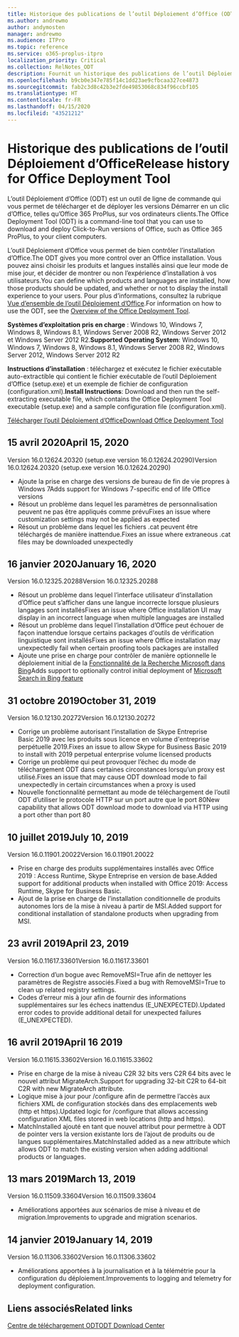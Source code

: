 ```yaml
---
title: Historique des publications de l’outil Déploiement d’Office (ODT)
ms.author: andrewmo
author: andymosten
manager: andrewmo
ms.audience: ITPro
ms.topic: reference
ms.service: o365-proplus-itpro
localization_priority: Critical
ms.collection: RelNotes_ODT
description: Fournit un historique des publications de l’outil Déploiement d’Office (ODT) destiné aux professionnels de l’informatique
ms.openlocfilehash: b9cb0e347e785f14c1dd23ae9cfbcaa327ce4873
ms.sourcegitcommit: fab2c3d8c42b3e2fde49853068c834f96ccbf105
ms.translationtype: HT
ms.contentlocale: fr-FR
ms.lasthandoff: 04/15/2020
ms.locfileid: "43521212"
---
```

# <a name="release-history-for-office-deployment-tool"></a><span data-ttu-id="a44b8-103">Historique des publications de l’outil Déploiement d’Office</span><span class="sxs-lookup"><span data-stu-id="a44b8-103">Release history for Office Deployment Tool</span></span>

<span data-ttu-id="a44b8-104">L’outil Déploiement d’Office (ODT) est un outil de ligne de commande qui vous permet de télécharger et de déployer les versions Démarrer en un clic d’Office, telles qu’Office 365 ProPlus, sur vos ordinateurs clients.</span><span class="sxs-lookup"><span data-stu-id="a44b8-104">The Office Deployment Tool (ODT) is a command-line tool that you can use to download and deploy Click-to-Run versions of Office, such as Office 365 ProPlus, to your client computers.</span></span> 


<span data-ttu-id="a44b8-105">L’outil Déploiement d’Office vous permet de bien contrôler l’installation d’Office.</span><span class="sxs-lookup"><span data-stu-id="a44b8-105">The ODT gives you more control over an Office installation.</span></span> <span data-ttu-id="a44b8-106">Vous pouvez ainsi choisir les produits et langues installés ainsi que leur mode de mise jour, et décider de montrer ou non l’expérience d’installation à vos utilisateurs.</span><span class="sxs-lookup"><span data-stu-id="a44b8-106">You can define which products and languages are installed, how those products should be updated, and whether or not to display the install experience to your users.</span></span> <span data-ttu-id="a44b8-107">Pour plus d’informations, consultez la rubrique [Vue d’ensemble de l’outil Déploiement d’Office](https://docs.microsoft.com/deployoffice/overview-of-the-office-2016-deployment-tool).</span><span class="sxs-lookup"><span data-stu-id="a44b8-107">For information on how to use the ODT, see the [Overview of the Office Deployment Tool](https://docs.microsoft.com/deployoffice/overview-of-the-office-2016-deployment-tool).</span></span>

 <span data-ttu-id="a44b8-108">**Systèmes d’exploitation pris en charge** : Windows 10, Windows 7, Windows 8, Windows 8.1, Windows Server 2008 R2, Windows Server 2012 et Windows Server 2012 R2.</span><span class="sxs-lookup"><span data-stu-id="a44b8-108">**Supported Operating System**: Windows 10, Windows 7, Windows 8, Windows 8.1, Windows Server 2008 R2, Windows Server 2012, Windows Server 2012 R2</span></span> 
 
 <span data-ttu-id="a44b8-109">**Instructions d’installation** : téléchargez et exécutez le fichier exécutable auto-extractible qui contient le fichier exécutable de l’outil Déploiement d’Office (setup.exe) et un exemple de fichier de configuration (configuration.xml).</span><span class="sxs-lookup"><span data-stu-id="a44b8-109">**Install Instructions**: Download and then run the self-extracting executable file, which contains the Office Deployment Tool executable (setup.exe) and a sample configuration file (configuration.xml).</span></span> 

[<span data-ttu-id="a44b8-110">Télécharger l’outil Déploiement d’Office</span><span class="sxs-lookup"><span data-stu-id="a44b8-110">Download Office Deployment Tool</span></span>](https://www.microsoft.com/en-us/download/confirmation.aspx?id=49117)


## <a name="april-15-2020"></a><span data-ttu-id="a44b8-111">15 avril 2020</span><span class="sxs-lookup"><span data-stu-id="a44b8-111">April 15, 2020</span></span>

<span data-ttu-id="a44b8-112">Version 16.0.12624.20320 (setup.exe version 16.0.12624.20290)</span><span class="sxs-lookup"><span data-stu-id="a44b8-112">Version 16.0.12624.20320 (setup.exe version 16.0.12624.20290)</span></span>
- <span data-ttu-id="a44b8-113">Ajoute la prise en charge des versions de bureau de fin de vie propres à Windows 7</span><span class="sxs-lookup"><span data-stu-id="a44b8-113">Adds support for Windows 7-specific end of life Office versions</span></span>
- <span data-ttu-id="a44b8-114">Résout un problème dans lequel les paramètres de personnalisation peuvent ne pas être appliqués comme prévu</span><span class="sxs-lookup"><span data-stu-id="a44b8-114">Fixes an issue where customization settings may not be applied as expected</span></span>
- <span data-ttu-id="a44b8-115">Résout un problème dans lequel les fichiers .cat peuvent être téléchargés de manière inattendue.</span><span class="sxs-lookup"><span data-stu-id="a44b8-115">Fixes an issue where extraneous .cat files may be downloaded unexpectedly</span></span>

## <a name="january-16-2020"></a><span data-ttu-id="a44b8-116">16 janvier 2020</span><span class="sxs-lookup"><span data-stu-id="a44b8-116">January 16, 2020</span></span>

<span data-ttu-id="a44b8-117">Version 16.0.12325.20288</span><span class="sxs-lookup"><span data-stu-id="a44b8-117">Version 16.0.12325.20288</span></span>
- <span data-ttu-id="a44b8-118">Résout un problème dans lequel l’interface utilisateur d’installation d’Office peut s’afficher dans une langue incorrecte lorsque plusieurs langages sont installés</span><span class="sxs-lookup"><span data-stu-id="a44b8-118">Fixes an issue where Office installation UI may display in an incorrect language when multiple languages are installed</span></span>
- <span data-ttu-id="a44b8-119">Résout un problème dans lequel l’installation d’Office peut échouer de façon inattendue lorsque certains packages d'outils de vérification linguistique sont installés</span><span class="sxs-lookup"><span data-stu-id="a44b8-119">Fixes an issue where Office installation may unexpectedly fail when certain proofing tools packages are installed</span></span>
- <span data-ttu-id="a44b8-120">Ajoute une prise en charge pour contrôler de manière optionnelle le déploiement initial de la [Fonctionnalité de la Recherche Microsoft dans Bing](https://go.microsoft.com/fwlink/p/?linkid=2109345)</span><span class="sxs-lookup"><span data-stu-id="a44b8-120">Adds support to optionally control initial deployment of [Microsoft Search in Bing feature](https://go.microsoft.com/fwlink/p/?linkid=2109345)</span></span>


## <a name="october-31-2019"></a><span data-ttu-id="a44b8-121">31 octobre 2019</span><span class="sxs-lookup"><span data-stu-id="a44b8-121">October 31, 2019</span></span>

<span data-ttu-id="a44b8-122">Version 16.0.12130.20272</span><span class="sxs-lookup"><span data-stu-id="a44b8-122">Version 16.0.12130.20272</span></span>
- <span data-ttu-id="a44b8-123">Corrige un problème autorisant l’installation de Skype Entreprise Basic 2019 avec les produits sous licence en volume d'entreprise perpétuelle 2019.</span><span class="sxs-lookup"><span data-stu-id="a44b8-123">Fixes an issue to allow Skype for Business Basic 2019 to install with 2019 perpetual enterprise volume licensed products</span></span>
- <span data-ttu-id="a44b8-124">Corrige un problème qui peut provoquer l’échec du mode de téléchargement ODT dans certaines circonstances lorsqu’un proxy est utilisé.</span><span class="sxs-lookup"><span data-stu-id="a44b8-124">Fixes an issue that may cause ODT download mode to fail unexpectedly in certain circumstances when a proxy is used</span></span>
- <span data-ttu-id="a44b8-125">Nouvelle fonctionnalité permettant au mode de téléchargement de l’outil ODT d’utiliser le protocole HTTP sur un port autre que le port 80</span><span class="sxs-lookup"><span data-stu-id="a44b8-125">New capability that allows ODT download mode to download via HTTP using a port other than port 80</span></span>


## <a name="july-10-2019"></a><span data-ttu-id="a44b8-126">10 juillet 2019</span><span class="sxs-lookup"><span data-stu-id="a44b8-126">July 10, 2019</span></span>

<span data-ttu-id="a44b8-127">Version 16.0.11901.20022</span><span class="sxs-lookup"><span data-stu-id="a44b8-127">Version 16.0.11901.20022</span></span>
- <span data-ttu-id="a44b8-128">Prise en charge des produits supplémentaires installés avec Office 2019 : Access Runtime, Skype Entreprise en version de base.</span><span class="sxs-lookup"><span data-stu-id="a44b8-128">Added support for additional products when installed with Office 2019: Access Runtime, Skype for Business Basic.</span></span>
- <span data-ttu-id="a44b8-129">Ajout de la prise en charge de l’installation conditionnelle de produits autonomes lors de la mise à niveau à partir de MSI.</span><span class="sxs-lookup"><span data-stu-id="a44b8-129">Added support for conditional installation of standalone products when upgrading from MSI.</span></span>

## <a name="april-23-2019"></a><span data-ttu-id="a44b8-130">23 avril 2019</span><span class="sxs-lookup"><span data-stu-id="a44b8-130">April 23, 2019</span></span>

<span data-ttu-id="a44b8-131">Version 16.0.11617.33601</span><span class="sxs-lookup"><span data-stu-id="a44b8-131">Version 16.0.11617.33601</span></span>
- <span data-ttu-id="a44b8-132">Correction d’un bogue avec RemoveMSI=True afin de nettoyer les paramètres de Registre associés.</span><span class="sxs-lookup"><span data-stu-id="a44b8-132">Fixed a bug with RemoveMSI=True to clean up related registry settings.</span></span>
- <span data-ttu-id="a44b8-133">Codes d’erreur mis à jour afin de fournir des informations supplémentaires sur les échecs inattendus (E_UNEXPECTED).</span><span class="sxs-lookup"><span data-stu-id="a44b8-133">Updated error codes to provide additional detail for unexpected failures (E_UNEXPECTED).</span></span>

## <a name="april-16-2019"></a><span data-ttu-id="a44b8-134">16 avril 2019</span><span class="sxs-lookup"><span data-stu-id="a44b8-134">April 16 2019</span></span>

<span data-ttu-id="a44b8-135">Version 16.0.11615.33602</span><span class="sxs-lookup"><span data-stu-id="a44b8-135">Version 16.0.11615.33602</span></span>
- <span data-ttu-id="a44b8-136">Prise en charge de la mise à niveau C2R 32 bits vers C2R 64 bits avec le nouvel attribut MigrateArch.</span><span class="sxs-lookup"><span data-stu-id="a44b8-136">Support for upgrading 32-bit C2R to 64-bit C2R with new MigrateArch attribute.</span></span>
- <span data-ttu-id="a44b8-137">Logique mise à jour pour /configure afin de permettre l’accès aux fichiers XML de configuration stockés dans des emplacements web (http et https).</span><span class="sxs-lookup"><span data-stu-id="a44b8-137">Updated logic for /configure that allows accessing configuration XML files stored in web locations (http and https).</span></span>
- <span data-ttu-id="a44b8-138">MatchInstalled ajouté en tant que nouvel attribut pour permettre à ODT de pointer vers la version existante lors de l’ajout de produits ou de langues supplémentaires.</span><span class="sxs-lookup"><span data-stu-id="a44b8-138">MatchInstalled added as a new attribute which allows ODT to match the existing version when adding additional products or languages.</span></span>

## <a name="march-13-2019"></a><span data-ttu-id="a44b8-139">13 mars 2019</span><span class="sxs-lookup"><span data-stu-id="a44b8-139">March 13, 2019</span></span>

<span data-ttu-id="a44b8-140">Version 16.0.11509.33604</span><span class="sxs-lookup"><span data-stu-id="a44b8-140">Version 16.0.11509.33604</span></span>
- <span data-ttu-id="a44b8-141">Améliorations apportées aux scénarios de mise à niveau et de migration.</span><span class="sxs-lookup"><span data-stu-id="a44b8-141">Improvements to upgrade and migration scenarios.</span></span>

## <a name="january-14-2019"></a><span data-ttu-id="a44b8-142">14 janvier 2019</span><span class="sxs-lookup"><span data-stu-id="a44b8-142">January 14, 2019</span></span>

<span data-ttu-id="a44b8-143">Version 16.0.11306.33602</span><span class="sxs-lookup"><span data-stu-id="a44b8-143">Version 16.0.11306.33602</span></span>
- <span data-ttu-id="a44b8-144">Améliorations apportées à la journalisation et à la télémétrie pour la configuration du déploiement.</span><span class="sxs-lookup"><span data-stu-id="a44b8-144">Improvements to logging and telemetry for deployment configuration.</span></span>


## <a name="related-links"></a><span data-ttu-id="a44b8-145">Liens associés</span><span class="sxs-lookup"><span data-stu-id="a44b8-145">Related links</span></span>

[<span data-ttu-id="a44b8-146">Centre de téléchargement ODT</span><span class="sxs-lookup"><span data-stu-id="a44b8-146">ODT Download Center</span></span>](https://www.microsoft.com/en-us/download/details.aspx?id=49117)